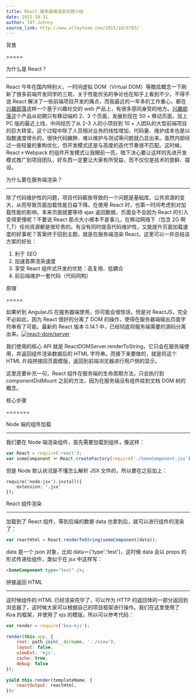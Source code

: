 ```yaml
---
title: React 服务器端渲染实践小结
date: 2015-10-31
author: TAT.Johnny
source_link: http://www.alloyteam.com/2015/10/8783/
---
```


<!-- {% raw %} - for jekyll -->

背景  

=====

为什么是 React？  

* * *

React 今年在国内特别火，一时间虚拟 DOM（Virtual DOM）等酷炫概念一下刷新了很多前端开发同学的三观，关于性能优劣的争论也在知乎上看到不少。不得不说 React 解决了一些前端项目开发的痛点，而我最近的一年多的工作重心，都在[兴趣部落](http://buluo.qq.com/p/)这样一个基于兴趣社交的 web 产品上，有很多感同身受的地方。[兴趣部落](http://buluo.qq.com/p/)这个产品从初期只有移动端的 2、3 个页面，发展到现在 50 + 移动页面，加上 PC 版的最近上线，中间经历了从 2-3 人的小项目到 10 + 人团队的大型前端项目的巨大转变。这个过程中除了人员相对业务的线性增加，代码量、维护成本也是以指数速度增长的，很快代码臃肿、难以维护与测试等问题就凸显出来。虽然内部经过一些轻量的重构优化，但开发模式还是与高度的迭代节奏很不匹配。这时候，React＋Webpack 的组件开发模式让我眼前一亮，暗下决心要让这样的先进开发模式推广到项目团队，好东西一定要让大家有所受益，而不仅仅是技术的尝鲜、摆设。

为什么要在服务端渲染？  

* * *

除了代码维护性的问题，项目代码膨胀导致的一个问题是基础库、公共资源的变大，从而导致页面加载性能日益下降。在使用 React 时，也第一时间考虑到对加载性能的影响，本来页面就要等待 ajax 返回数据，页面会不会因为 React 的引入变得更慢呢？不要说 React 那点大小根本不是事儿，在移动网络下（包含 2G 啊 T_T）任何资源都是很珍贵的。有没有同时提高代码维护性，又能提升页面加载速度的好事呢？答案终于回到主题，就是在服务端渲染 React。这里可以一并总结该方案的好处：

1.  利于 SEO
2.  加速首屏渲染速度
3.  享受 React 组件式开发的优势：高复用、低耦合
4.  前后端维护一套代码（代码同构）

原理  

=====

如果听到 AngularJS 在服务器端使用，你可能会很惊讶。但是对 ReactJS，完全不必如此，因为 React 很好的分离了 DOM 的操作，使得在服务器端输出页面字符串有了可能。最新的 React 版本 0.14.1 中，已经彻底将服务端需要的源码分离出来。[![react-dom/server](http://www.alloyteam.com/wp-content/uploads/2015/10/QQ20151101-1.png)](http://www.alloyteam.com/wp-content/uploads/2015/10/QQ20151101-1.png)

我们使用的核心 API 就是 ReactDOMServer.renderToString，它只会在服务端使用，并返回组件渲染数据后的 HTML 字符串。而接下来要做的，就是将这个 HTML 片段拼接回页面模版，返回到前端浏览器进行用户侧的显示。

这里还要补充一句，React 组件在服务端的生命周期方法，只会执行到 componentDidMount 之前的方法，因为在服务端没有组件挂到文档 DOM 树的概念。

核心步骤  

=======

Node 端的组件加载  

* * *

我们要在 Node 端渲染组件，首先需要加载到组件，像这样：

```javascript
var React = require('react');
var someComponent ＝ React.createFactory(require('./SomeComponent.jsx'));
```

但是 Node 默认状况是不懂怎么解析 JSX 文件的，所以要在之前加上：

    require('node-jsx').install({
        extension: '.jsx'
    });

React 组件渲染  

* * *

加载到了 React 组件，等到后端的数据 data 也拿到后，就可以进行组件的渲染了：

```javascript
var reactHtml = React.renderToString(someComponent(data));
```

data 是一个 json 对象，比如 data＝{'type':'test'}，这时候 data 会以 props 的形式传递给组件，类似于在 jsx 中这样写：

```html
<SomeComponent type="test" />;
```

拼接返回 HTML  

* * *

这时候组件的 HTML 已经渲染完毕了，可以作为 HTTP 的返回体的一部分返回到浏览器了，这时候大家可以根据自己的项目框架进行操作。我们在这里使用了 Koa 的框架，并使用了 ejs 的模版，所以可以参考代码：

```javascript
var render = require('koa-ejs');
 
render(this.app, {
    root: path.join(__dirname, '../view'),
    layout: false,
    viewExt: 'ejs',
    cache: true,
    debug: false
});
 
yield this.render(templateName, {
    reactOutput: reactHtml,
})<
```


<!-- {% endraw %} - for jekyll -->